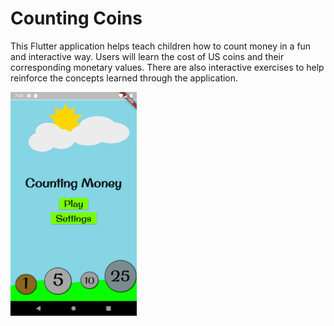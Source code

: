 # Counting Coins

This Flutter application helps teach children how to count money in a fun and interactive way.
Users will learn the cost of US coins and their corresponding monetary values. There are also interactive exercises to help reinforce the concepts learned through the application.

<img src = "images/counting_coins.png" width = "40%">
